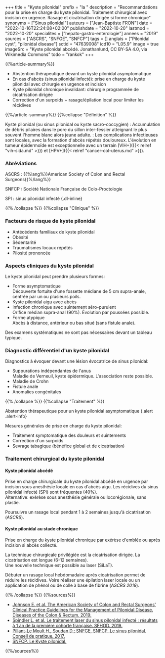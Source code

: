 +++
title = "Kyste pilonidal"
prefix = "la "
description = "Recommandations pour la prise en charge du kyste pilonidal. Traitement chirurgical avec incision en urgence. Rasage et cicatrisation dirigée si forme chronique"
synonyms = ["Sinus pilonidal"]
auteurs = ["Jean-Baptiste FRON"]
date = "2022-10-16T22:24:08+02:00"
publishdate = "2022-10-20"
lastmod = "2022-10-20"
specialites = ["hepato-gastro-enterologie"]
annees = "2019"
sources = ["ASCRS", "SNFGE", "SNFCP"]
tags = []
anglais = ["Pilonidal cyst", "pilonidal disease"]
sctid = "47639008"
icd10 = "L05.9"
image = true
imageSrc = "Kyste pilonidal abcédé. Jonathanlund, CC BY-SA 4.0, via Wikimedia Commons"
todo = "rankok"
+++

{{%article-summary%}}

- Abstention thérapeutique devant un kyste pilonidal asymptomatique
- En cas d'abcès (sinus pilonidal infecté): prise en charge du kyste pilonidal avec chirurgie en urgence et incision
- Kyste pilonidal chronique invalidant: chirurgie programmée de cicatrisation dirigée
- Correction d'un surpoids + rasage/épilation local pour limiter les récidives

{{%/article-summary%}}
{{%collapse "Définition" %}}

Kyste pilonidal (ou sinus pilonidal ou kyste sacro-coccygien)
: Accumulation de débris pilaires dans le pore du sillon inter-fessier atteignant le plus souvent l'homme blanc alors jeune adulte.
: Les complications infectieuses sont locales, avec la formation d'abcès répétés douloureux. L'évolution en tumeur épidermoïde est exceptionnelle avec un terrain [VIH+]({{< relref "vih-sida.md" >}}) et [HPV+]({{< relref "cancer-col-uterus.md" >}}).

### Abréviations

ASCRS
: {{%lang%}}American Society of Colon and Rectal Surgeons{{%/lang%}}

SNFCP
: Société Nationale Française de Colo-Proctologie

SPI
: sinus pilonidal infecté
{.dl-inline}

{{% /collapse %}}
{{%collapse "Clinique" %}}

### Facteurs de risque de kyste pilonidal

- Antécédents familiaux de kyste pilonidal
- Obésité
- Sédentarité
- Traumatismes locaux répétés
- Pilosité prononcée

### Aspects cliniques du kyste pilonidal

Le kyste pilonidal peut prendre plusieurs formes:

- Forme asymptomatique  
  Découverte fortuite d'une fossette médiane de 5 cm supra-anale, centrée par un ou plusieurs poils.
- Kyste pilonidal aigu avec abcès
- Infection chronique avec suintement séro-purulent  
  Orifice médian supra-anal (90%). Évolution par poussées possible.
- Forme atypique  
  Abcès à distance, antérieur ou bas situé (sans fistule anale).

Des examens systématiques ne sont pas nécessaires devant un tableau typique.

### Diagnostic différentiel d'un kyste pilonidal

Diagnostics à évoquer devant une lésion évocatrice de sinus pilonidal:

- Suppurations indépendantes de l'anus  
  Maladie de Verneuil, kyste épidermique. L'association reste possible.
- Maladie de Crohn
- Fistule anale
- Anomalies congénitales

{{% /collapse %}}
{{%collapse "Traitement" %}}

Abstention thérapeutique pour un kyste pilonidal asymptomatique
{.alert .alert-info}

Mesures générales de prise en charge du kyste pilonidal:

- Traitement symptomatique des douleurs et suintements
- Correction d'un surpoids
- Sevrage tabagique (bénéfice global et de cicatrisation)

### Traitement chirurgical du kyste pilonidal

#### Kyste pilonidal abcédé

Prise en charge chirurgicale du kyste pilonidal abcédé en urgence par incision sous anesthésie locale en cas d'abcès aigu. Les récidives du sinus pilonidal infecté (SPI) sont fréquentes (40%).  
Alternative: exérèse sous anesthésie générale ou locorégionale, sans plastie.

Poursuivre un rasage local pendant 1 à 2 semaines jusqu'à cicatrisation (*ASCRS*).

#### Kyste pilonidal au stade chronique

Prise en charge du kyste pilonidal chronique par exérèse d'emblée ou après incision si abcès collecté.

La technique chirurgicale privilégiée est la cicatrisation dirigée. La cicatrisation est longue (6-12 semaines).  
Une nouvelle technique est possible au laser (SiLaT).

Débuter un rasage local hebdomadaire après cicatrisation permet de réduire les récidives. Voire réaliser une épilation laser locale ou un application de phénol ou de colle à base de fibrine (*ASCRS 2019*).

{{% /collapse %}}
{{%sources%}}

- [Johnson E. et al. The American Society of Colon and Rectal Surgeons' Clinical Practice Guidelines for the Management of Pilonidal Disease. Diseases of the Colon & Rectum. 2019.](https://journals.lww.com/dcrjournal/Fulltext/2019/02000/The_American_Society_of_Colon_and_Rectal_Surgeons_.5.aspx)
- [Spindler L. et al. Le traitement laser du sinus pilonidal infecté : résultats à 1 an de la première cohorte française. SFHOD. 2019.](https://www.snfge.org/content/le-traitement-laser-du-sinus-pilonidal)
- [Pillant-Le Moult H., Soudan D.; SNFGE, SNFCP. Le sinus pilonidal. Conseil de pratique. 2017.](https://www.snfge.org/content/cp014-le-sinus-pilonidal)
- [SNFCP. Le Kyste pilonidal.](https://www.snfcp.org/informations-maladies/fistules-anales-suppurations/le-kyste-pilonidal/)

{{%/sources%}}

